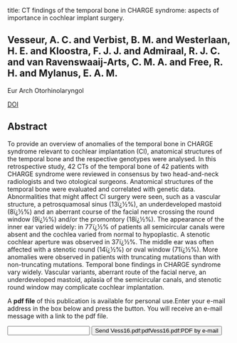 title: CT findings of the temporal bone in CHARGE syndrome: aspects of importance in cochlear implant surgery.

## Vesseur, A. C. and Verbist, B. M. and Westerlaan, H. E. and Kloostra, F. J. J. and Admiraal, R. J. C. and van Ravenswaaij-Arts, C. M. A. and Free, R. H. and Mylanus, E. A. M.
Eur Arch Otorhinolaryngol

<a href="https://doi.org/10.1007/s00405-016-4141-z">DOI</a>

## Abstract
To provide an overview of anomalies of the temporal bone in CHARGE syndrome relevant to cochlear implantation (CI), anatomical structures of the temporal bone and the respective genotypes were analysed. In this retrospective study, 42 CTs of the temporal bone of 42 patients with CHARGE syndrome were reviewed in consensus by two head-and-neck radiologists and two otological surgeons. Anatomical structures of the temporal bone were evaluated and correlated with genetic data. Abnormalities that might affect CI surgery were seen, such as a vascular structure, a petrosquamosal sinus (13ï¿½%), an underdeveloped mastoid (8ï¿½%) and an aberrant course of the facial nerve crossing the round window (9ï¿½%) and/or the promontory (18ï¿½%). The appearance of the inner ear varied widely: in 77ï¿½% of patients all semicircular canals were absent and the cochlea varied from normal to hypoplastic. A stenotic cochlear aperture was observed in 37ï¿½%. The middle ear was often affected with a stenotic round (14ï¿½%) or oval window (71ï¿½%). More anomalies were observed in patients with truncating mutations than with non-truncating mutations. Temporal bone findings in CHARGE syndrome vary widely. Vascular variants, aberrant route of the facial nerve, an underdeveloped mastoid, aplasia of the semicircular canals, and stenotic round window may complicate cochlear implantation.

A <b>pdf file</b> of this publication is available for personal use.Enter your e-mail address in the box below and press the button. You will receive an e-mail message with a link to the pdf file.
<form action="sender.php">  <input type="text" name="email">  <input type="submit" value="Send Vess16.pdf:pdfVess16.pdf:PDF by e-mail"></form>